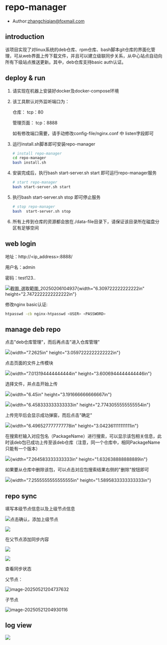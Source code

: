 # repo-manager

- Author:zhangchiqian@foxmail.com

## introduction

该项目实现了对linux系统的deb仓库、rpm仓库、bash脚本git仓库的界面化管理，可从web界面上传下载文件，并且可以建立级联同步关系，从中心站点自动向所有下级站点推送更新。其中，deb仓库支持basic auth认证。

## deploy & run 

1.  请实现在机器上安装好docker及docker-compose环境

2.  该工具默认对外监听端口为：

    仓库： tcp：80

    管理页面： tcp：8888

    如有修改端口需要，请手动修改config-file/nginx.conf 中 listen字段即可

3. 运行install.sh脚本即可安装repo-manager

   ```bash
   # install repo-manager
   cd repo-manager
   bash install.sh
   ```

4. 安装完成后，执行bash start-server.sh start 即可运行repo-manager服务

   ```bash
   # start repo-manager
   bash start-server.sh start 
   ```

5. 执行bash start-server.sh stop 即可停止服务

   ```bash
   # stop repo-manager
   bash  start-server.sh stop
   ```

6.  所有上传到仓库的资源都会放在./data-file目录下，请保证该目录所在磁盘分区有足够空间

## web login

地址：http://<ip_address>:8888/

用户名：admin

密码：test123..

![截圖_選取範圍_20250206104937](readme-images/media/image2.jpeg){width="6.309722222222222in"
height="2.7472222222222222in"}

修改nginx basic认证:

```bash
htpasswd -cb nginx-htpasswd <USER> <PASSWORD>
```

## manage deb repo

点击"deb仓库管理"，而后再点击"进入仓库管理"

![](readme-images/media/image3.png){width="7.2625in"
height="3.0597222222222222in"}

点击页面的文件上传模块

![](readme-images/media/image4.png){width="7.013194444444444in"
height="3.6006944444444446in"}

选择文件，并点击开始上传

![](readme-images/media/image5.png){width="6.45in"
height="3.191666666666667in"}

![](readme-images/media/image6.png){width="6.458333333333333in"
height="2.7743055555555554in"}

上传完毕后会显示成功弹窗，而后点击"确定"

![](readme-images/media/image7.png){width="6.496527777777778in"
height="3.042361111111111in"}

在搜索栏输入对应包名（PackageName）进行搜索，可以显示该包相关信息，此时该deb包已成功上传至该deb仓库（注意，同一个仓库中，相同PackageName只能有一个版本）

![](readme-images/media/image8.png){width="7.264583333333333in"
height="1.632638888888889in"}

如果要从仓库中删除该包，可以点击对应包搜索结果右侧的"删除"按钮即可

![](readme-images/media/image9.png){width="7.2555555555555555in"
height="1.5895833333333333in"}

## repo sync

填写本级节点信息以及上级节点信息

![](readme-images/media/截图_选择区域_20250521201535.jpg)点击确认，添加上级节点

![](/home/zhangchiqian/Desktop/script-test/python-flask-test/repo-manager/readme-images/media/截图_选择区域_20250521201627.jpg)

在父节点添加同步内容

![](readme-images/media/截图_选择区域_20250521204040.jpg)

![](readme-images/media/截图_选择区域_20250521204311.jpg)

查看同步状态

父节点：

![image-20250521204737632](readme-images/media/截图_选择区域_20250521204734.jpg)

子节点

![image-20250521204930116](readme-images/media/截图_选择区域_20250521204927.jpg)

## log view

![](readme-images/media/截图_选择区域_20250521205137.jpg)
